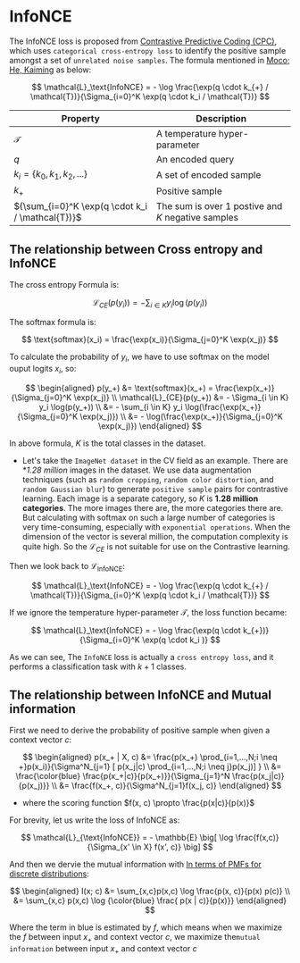 # InfoNCE
The InfoNCE loss is proposed from [Contrastive Predictive Coding (CPC)](https://arxiv.org/abs/1807.03748), which uses `categorical cross-entropy loss` to identify the positive sample amongst a set of `unrelated noise samples`.
The formula mentioned in [Moco; He, Kaiming](https://openaccess.thecvf.com/content_CVPR_2020/papers/He_Momentum_Contrast_for_Unsupervised_Visual_Representation_Learning_CVPR_2020_paper.pdf) as below:

$$
\mathcal{L}_\text{InfoNCE} = - \log \frac{\exp(q \cdot k_{+} / \mathcal{T})}{\Sigma_{i=0}^K \exp(q \cdot k_i / \mathcal{T})}
$$

| Property | Description |
|-|-|
| $\mathcal{T}$ | A temperature hyper-parameter |
| $q$ | An encoded query |
| $k_i = \{k_0, k_1, k_2, ...\}$ | A set of encoded sample |
| $k_+$ | Positive sample |
| ${\sum_{i=0}^K \exp(q \cdot k_i / \mathcal{T})}$ | The sum is over 1 postive and $K$ negative samples |

## The relationship between Cross entropy and InfoNCE
The cross entropy Formula is:

$$
\mathcal{L}_{CE}\big( p(y_i) \big) = - \sum_{i \in K} y_i \log \big(p(y_i) \big)
$$

The softmax formula is:

$$
\text{softmax}(x_i) = \frac{\exp(x_i)}{\Sigma_{j=0}^K \exp(x_j)}
$$

To calculate the probability of $y_i$, we have to use softmax on the model ouput logits $x_i$, so:

$$
\begin{aligned}
p(y_+) &= \text{softmax}(x_+) = \frac{\exp(x_+)}{\Sigma_{j=0}^K \exp(x_j)} \\
\mathcal{L}_{CE}(p(y_+)) &= - \Sigma_{i \in K} y_i \log(p(y_+)) \\
&= - \sum_{i \in K} y_i \log(\frac{\exp(x_+)}{\Sigma_{j=0}^K \exp(x_j)}) \\
&= - \log(\frac{\exp(x_+)}{\Sigma_{j=0}^K \exp(x_j)})
\end{aligned}
$$

In above formula, $K$ is the total classes in the dataset.
- Let's take the `ImageNet dataset` in the CV field as an example. There are **1.28 million* images in the dataset. We use data augmentation techniques (such as `random cropping`, `random color distortion`, and `random Gaussian blur`) to generate `positive sample` pairs for contrastive learning. Each image is a separate category, so $K$ is **1.28 million categories**. The more images there are, the more categories there are. 
But calculating with softmax on such a large number of categories is very time-consuming, especially with `exponential operations`. When the dimension of the vector is several million, the computation complexity is quite high. So the $\mathcal{L}_{CE}$ is not suitable for use on the Contrastive learning.

Then we look back to $\mathcal{L}_{\text{InfoNCE}}$:

$$
\mathcal{L}_\text{InfoNCE} = - \log \frac{\exp(q \cdot k_{+} / \mathcal{T})}{\Sigma_{i=0}^K \exp(q \cdot k_i / \mathcal{T})}
$$

If we ignore the temperature hyper-parameter $\mathcal{T}$, the loss function became:

$$
\mathcal{L}_\text{InfoNCE} = - \log \frac{\exp(q \cdot k_{+})}{\Sigma_{i=0}^K \exp(q \cdot k_i )}
$$

As we can see, The `InfoNCE` loss is actually a `cross entropy loss`, and it performs a classification task with $k+1$ classes.

## The relationship between InfoNCE and Mutual information
First we need to derive the probability of positive sample when given a context vector $c$:

$$
\begin{aligned}
p(x_+ | X, c) &= \frac{p(x_+) \prod_{i=1,...,N;i \neq +}p(x_i)}{\Sigma^N_{j=1} [ p(x_j|c) \prod_{i=1,...,N;i \neq j}p(x_j)] } \\
&= \frac{\color{blue} \frac{p(x_+|c)}{p(x_+)}}{\Sigma_{j=1}^N \frac{p(x_j|c)}{p(x_j)}} \\
&= \frac{f(x_+, c)}{\Sigma^N_{j=1}f(x_j, c)}
\end{aligned}
$$
- where the scoring function $f(x, c) \propto \frac{p(x|c)}{p(x)}$

For brevity, let us write the loss of InfoNCE as:

$$
\mathcal{L}_{\text{InfoNCE}} = - \mathbb{E} \big[ \log \frac{f(x,c)}{\Sigma_{x' \in X} f(x', c)} \big]
$$

And then we dervie the mutual information with [In terms of PMFs for discrete distributions](https://en.wikipedia.org/wiki/Mutual_information):

$$
\begin{aligned}
I(x; c) &= \sum_{x,c}p(x,c) \log \frac{p(x, c)}{p(x) p(c)} \\
&= \sum_{x,c} p(x,c) \log {\color{blue} \frac{ p(x | c)}{p(x)}}
\end{aligned}
$$

Where the term in blue is estimated by $f$, which means when we maximize the $f$ between input $x_+$ and context vector $c$, we maximize the`mutual information` between input $x_+$ and context vector $c$

